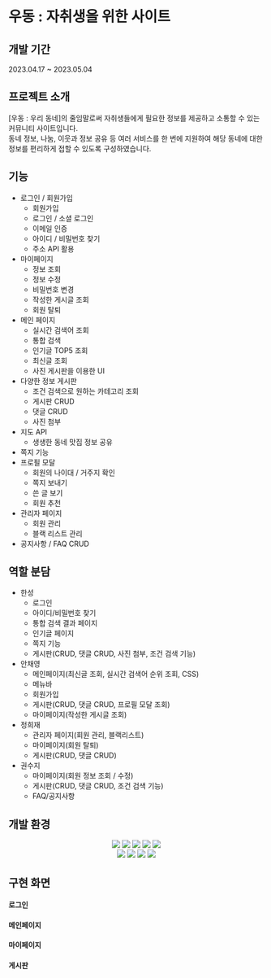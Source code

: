 # 우동 : 자취생을 위한 사이트
## 개발 기간

2023.04.17 ~ 2023.05.04

## 프로젝트 소개

[우동 : 우리 동네]의 줄임말로써
자취생들에게 필요한 정보를 제공하고 소통할 수 있는 커뮤니티 사이트입니다. <br>
동네 정보, 나눔, 이웃과 정보 공유 등 여러 서비스를 한 번에 지원하여 해당 동네에 대한 정보를 편리하게 접할 수 있도록 구성하였습니다.

## 기능

* 로그인 / 회원가입
  * 회원가입
  * 로그인 / 소셜 로그인
  * 이메일 인증
  * 아이디 / 비밀번호 찾기
  * 주소 API 활용
* 마이페이지
  * 정보 조회
  * 정보 수정
  * 비밀번호 변경
  * 작성한 게시글 조회
  * 회원 탈퇴
* 메인 페이지
  * 실시간 검색어 조회
  * 통합 검색
  * 인기글 TOP5 조회
  * 최신글 조회
  * 사진 게시판을 이용한 UI
* 다양한 정보 게시판
  * 조건 검색으로 원하는 카테고리 조회
  * 게시판 CRUD
  * 댓글 CRUD
  * 사진 첨부
* 지도 API
  * 생생한 동네 맛집 정보 공유
* 쪽지 기능
* 프로필 모달
  * 회원의 나이대 / 거주지 확인
  * 쪽지 보내기
  * 쓴 글 보기
  * 회원 추천
* 관리자 페이지
  * 회원 관리
  * 블랙 리스트 관리
* 공지사항 / FAQ CRUD

## 역할 분담

- 한성
  * 로그인
  * 아이디/비밀번호 찾기
  * 통합 검색 결과 페이지
  * 인기글 페이지
  * 쪽지 기능
  * 게시판(CRUD, 댓글 CRUD, 사진 첨부, 조건 검색 기능)
- 안채영
  * 메인페이지(최신글 조회, 실시간 검색어 순위 조회, CSS)
  * 메뉴바
  * 회원가입
  * 게시판(CRUD, 댓글 CRUD, 프로필 모달 조회)
  * 마이페이지(작성한 게시글 조회)
- 정희재
  * 관리자 페이지(회원 관리, 블랙리스트)
  * 마이페이지(회원 탈퇴)
  * 게시판(CRUD, 댓글 CRUD)
- 권수지
  * 마이페이지(회원 정보 조회 / 수정)
  * 게시판(CRUD, 댓글 CRUD, 조건 검색 기능)
  * FAQ/공지사항

## 개발 환경
<div align=center> 
<img src="https://img.shields.io/badge/java-007396?style=for-the-badge&logo=java&logoColor=white"> 
  <img src="https://img.shields.io/badge/html5-E34F26?style=for-the-badge&logo=html5&logoColor=white"> 
  <img src="https://img.shields.io/badge/css-1572B6?style=for-the-badge&logo=css3&logoColor=white"> 
  <img src="https://img.shields.io/badge/javascript-F7DF1E?style=for-the-badge&logo=javascript&logoColor=black"> 
  <img src="https://img.shields.io/badge/jquery-0769AD?style=for-the-badge&logo=jquery&logoColor=white">
  <br>
  
  <img src="https://img.shields.io/badge/oracle-F80000?style=for-the-badge&logo=oracle&logoColor=white"> 
  <img src="https://img.shields.io/badge/bootstrap-7952B3?style=for-the-badge&logo=bootstrap&logoColor=white">
  <img src="https://img.shields.io/badge/apache tomcat-F8DC75?style=for-the-badge&logo=apachetomcat&logoColor=white">
  <img src="https://img.shields.io/badge/github-181717?style=for-the-badge&logo=github&logoColor=white">
</div>

## 구현 화면
#### 로그인

#### 메인페이지

#### 마이페이지

#### 게시판
